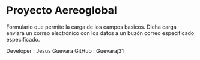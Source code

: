 # Proyecto Aereoglobal

Formulario que permite la 
carga de los campos basicos.
Dicha carga enviará un 
correo electrónico con los datos 
a un buzón correo especificado 
especificado.

Developer 	: 	Jesus Guevara
GitHub 		: 	Guevaraj31




